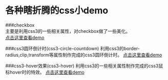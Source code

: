 # 各种瞎折腾的css小demo

###checkbox  
主要是利用css3的一些相关属性，对checkbox做了一些美化。  
[点击这里查看demo](https://sunbf1987.github.io/css_demo/checkbox/checkbox.html "checkbox美化")

###css3圆环倒计时(css3-circle-countdown)
利用css3的border-radius,clip,transform等属性制作完成的css3圆环倒计时。
[点击这里查看demo](https://sunbf1987.github.io/css_demo/css3-circle-countdown/css3-circle-countdown.html "css3圆环倒计时")

###css3-hover效果(css3-hover)
利用css3的一些相关属性制作完成的css3鼠标hover时的特效。
[点击这里查看demo](https://sunbf1987.github.io/css_demo/css3-hover/css3-hover.html "css3-hover效果")

